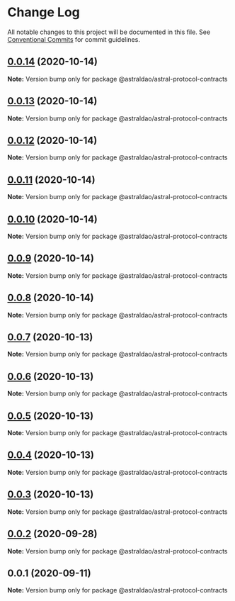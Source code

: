 # Change Log

All notable changes to this project will be documented in this file.
See [Conventional Commits](https://conventionalcommits.org) for commit guidelines.

## [0.0.14](https://github.com/astralDAO/astralprotocol/compare/@astraldao/astral-protocol-contracts@0.0.13...@astraldao/astral-protocol-contracts@0.0.14) (2020-10-14)

**Note:** Version bump only for package @astraldao/astral-protocol-contracts





## [0.0.13](https://github.com/astralDAO/astralprotocol/compare/@astraldao/astral-protocol-contracts@0.0.12...@astraldao/astral-protocol-contracts@0.0.13) (2020-10-14)

**Note:** Version bump only for package @astraldao/astral-protocol-contracts





## [0.0.12](https://github.com/astralDAO/astralprotocol/compare/@astraldao/astral-protocol-contracts@0.0.11...@astraldao/astral-protocol-contracts@0.0.12) (2020-10-14)

**Note:** Version bump only for package @astraldao/astral-protocol-contracts





## [0.0.11](https://github.com/astralDAO/astralprotocol/compare/@astraldao/astral-protocol-contracts@0.0.10...@astraldao/astral-protocol-contracts@0.0.11) (2020-10-14)

**Note:** Version bump only for package @astraldao/astral-protocol-contracts





## [0.0.10](https://github.com/astralDAO/astralprotocol/compare/@astraldao/astral-protocol-contracts@0.0.9...@astraldao/astral-protocol-contracts@0.0.10) (2020-10-14)

**Note:** Version bump only for package @astraldao/astral-protocol-contracts





## [0.0.9](https://github.com/astralDAO/astralprotocol/compare/@astraldao/astral-protocol-contracts@0.0.8...@astraldao/astral-protocol-contracts@0.0.9) (2020-10-14)

**Note:** Version bump only for package @astraldao/astral-protocol-contracts





## [0.0.8](https://github.com/astralDAO/astralprotocol/compare/@astraldao/astral-protocol-contracts@0.0.7...@astraldao/astral-protocol-contracts@0.0.8) (2020-10-14)

**Note:** Version bump only for package @astraldao/astral-protocol-contracts





## [0.0.7](https://github.com/astralDAO/astralprotocol/compare/@astraldao/astral-protocol-contracts@0.0.6...@astraldao/astral-protocol-contracts@0.0.7) (2020-10-13)

**Note:** Version bump only for package @astraldao/astral-protocol-contracts





## [0.0.6](https://github.com/astralDAO/astralprotocol/compare/@astraldao/astral-protocol-contracts@0.0.5...@astraldao/astral-protocol-contracts@0.0.6) (2020-10-13)

**Note:** Version bump only for package @astraldao/astral-protocol-contracts





## [0.0.5](https://github.com/astralDAO/astralprotocol/compare/@astraldao/astral-protocol-contracts@0.0.4...@astraldao/astral-protocol-contracts@0.0.5) (2020-10-13)

**Note:** Version bump only for package @astraldao/astral-protocol-contracts





## [0.0.4](https://github.com/astralDAO/astralprotocol/compare/@astraldao/astral-protocol-contracts@0.0.3...@astraldao/astral-protocol-contracts@0.0.4) (2020-10-13)

**Note:** Version bump only for package @astraldao/astral-protocol-contracts





## [0.0.3](https://github.com/astralDAO/astralprotocol/compare/@astraldao/astral-protocol-contracts@0.0.2...@astraldao/astral-protocol-contracts@0.0.3) (2020-10-13)

**Note:** Version bump only for package @astraldao/astral-protocol-contracts





## [0.0.2](https://github.com/astralDAO/astralprotocol/compare/@astraldao/astral-protocol-contracts@0.0.1...@astraldao/astral-protocol-contracts@0.0.2) (2020-09-28)

**Note:** Version bump only for package @astraldao/astral-protocol-contracts





## 0.0.1 (2020-09-11)

**Note:** Version bump only for package @astraldao/astral-protocol-contracts
